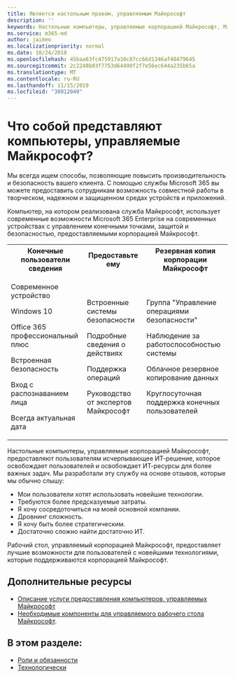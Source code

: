 ```yaml
---
title: Является настольным правом, управляемым Майкрософт
description: ''
keywords: Настольные компьютеры, управляемые корпорацией Майкрософт, Microsoft 365, служба, документация
ms.service: m365-md
author: jaimeo
ms.localizationpriority: normal
ms.date: 10/24/2018
ms.openlocfilehash: 45baa63fc475917a10c87cc66d1346af48479645
ms.sourcegitcommit: 2c2248b03f7753d64490f2f7e56ec644a235b65a
ms.translationtype: MT
ms.contentlocale: ru-RU
ms.lasthandoff: 11/15/2019
ms.locfileid: "38012040"
---
```

# <a name="what-is-microsoft-managed-desktop"></a>Что собой представляют компьютеры, управляемые Майкрософт?

<!--from Overview-->

Мы всегда ищем способы, позволяющие повысить производительность и безопасность вашего клиента. С помощью службы Microsoft 365 вы можете предоставить сотрудникам возможность совместной работы в творческом, надежном и защищенном средах устройств и приложений.

Компьютер, на котором реализована служба Майкрософт, использует современные возможности Microsoft 365 Enterprise на современных устройствах с управлением конечными точками, защитой и безопасностью, предоставляемыми корпорацией Майкрософт.


<table>
<tr><th>Конечные пользователи сведения</th><th>Предоставьте ему</th><th>Резервная копия корпорации Майкрософт</th></tr>
<tr><td><p>Современное устройство</p><p>Windows 10</p><p>Office 365 профессиональный плюс</p><p>Встроенная безопасность</p><p>Вход с распознаванием лица</p><p>Всегда актуальная дата</p></td><td><p>Встроенные системы безопасности</p><p>Подробные сведения о действиях</p><p>Поддержка операций</p><p>Руководство от экспертов Майкрософт</p></td><td><p>Группа "Управление операциями безопасности"</p><p>Наблюдение за работоспособностью системы</p><p>Облачное резервное копирование данных</p><p>Круглосуточная поддержка конечных пользователей</p></td></tr>
</table>

Настольные компьютеры, управляемые корпорацией Майкрософт, предоставляют пользователям исчерпывающее ИТ-решение, которое освобождает пользователей и освобождает ИТ-ресурсы для более важных задач. Мы разработали эту службу на основе отзывов, которые мы обычно слышу:
- Мои пользователи хотят использовать новейшие технологии.
- Требуются более предсказуемые затраты.
- Я хочу сосредоточиться на моей основной компании. 
- Дровнинг сложность. 
- Я хочу быть более стратегическим. 
- Достаточно сложно найти достаточно ИТ.  

Рабочий стол, управляемый корпорацией Майкрософт, предоставляет лучшие возможности для пользователей с новейшими технологиями, которые поддерживаются корпорацией Майкрософт. 

## <a name="additional-resources"></a>Дополнительные ресурсы
- [Описание услуги предоставления компьютеров, управляемых Майкрософт](../service-description/index.md)
- [Необходимые компоненты для управляемого рабочего стола Майкрософт](../get-ready/prerequisites.md).

<!--When you enroll in Microsoft Managed Desktop, Microsoft provides you with devices that are configured to join your Azure Active Directory tenant. Windows 10, Office 365, and some apps and features associated with [Microsoft 365 Enterprise E5](https://www.microsoft.com/microsoft-365/compare-all-microsoft-365-plans) are installed (by Microsoft) on your devices. When your employees who are using these devices need help, they contact Microsoft Managed Desktop support (provided by Microsoft) through a custom chat app.--> 

<!--With Microsoft Managed Desktop, you get **software as a service** (Microsoft 365 E5), **Device as a service** (Microsoft Surface devices ready to use), and **IT support as a service** (Help desk and more).--> 
 
## <a name="in-this-section"></a>В этом разделе:
- [Роли и обязанности](roles-and-responsibilities.md)
- [Технологически](technologies.md)
